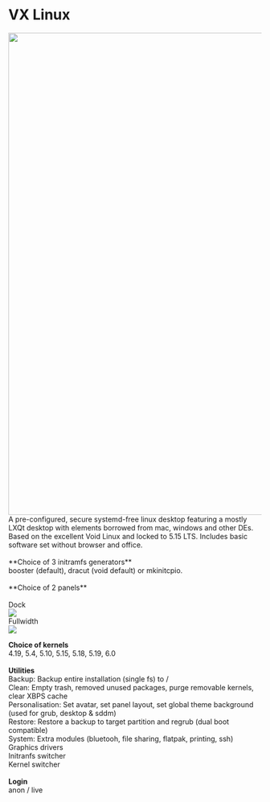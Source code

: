 # VX Linux
<img src="https://vxlinux.org/wp-content/uploads/2022/12/vx35.webp" style="width:960px;">
A pre-configured, secure systemd-free linux desktop featuring a mostly LXQt desktop with elements borrowed from mac, windows and other DEs. Based on the excellent Void Linux and locked to 5.15 LTS. Includes basic software set without browser and office.<br>
<br>
**Choice of 3 initramfs generators**<br>
booster (default), dracut (void default) or mkinitcpio.<br>
<br>
**Choice of 2 panels**<br>
<br>
Dock<br>
<img src="https://github.com/dessington/vx-linux/blob/main/panel-dock.png?raw=true"><br>
Fullwidth<br>
<img src="https://github.com/dessington/vx-linux/blob/main/panel-fullwidth.png?raw=true"><br>

**Choice of kernels**<br>
4.19, 5.4, 5.10, 5.15, 5.18, 5.19, 6.0<br>
<br>
**Utilities**<br>
Backup: Backup entire installation (single fs) to /<br>
Clean: Empty trash, removed unused packages, purge removable kernels, clear XBPS cache<br>
Personalisation: Set avatar, set panel layout, set global theme background (used for grub, desktop & sddm)<br>
Restore: Restore a backup to target partition and regrub (dual boot compatible)<br>
System: Extra modules (bluetooh, file sharing, flatpak, printing, ssh)<br>
        Graphics drivers<br>
        Initranfs switcher<br>
        Kernel switcher<br>
<br>
**Login**<br>
anon / live<br>
